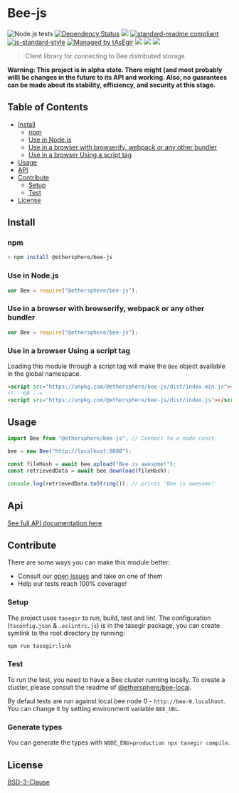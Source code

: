 # Bee-js

![Node.js tests](https://github.com/ethersphere/bee-js/workflows/Node.js%20tests/badge.svg?branch=master)
[![Dependency Status](https://david-dm.org/ethersphere/bee-js.svg?style=flat-square)](https://david-dm.org/ethersphere/bee-js)
[![](https://img.shields.io/badge/made%20by-Swarm-blue.svg?style=flat-square)](https://swarm.ethereum.org/)
[![standard-readme compliant](https://img.shields.io/badge/standard--readme-OK-brightgreen.svg?style=flat-square)](https://github.com/RichardLitt/standard-readme)
[![js-standard-style](https://img.shields.io/badge/code%20style-standard-brightgreen.svg?style=flat-square)](https://github.com/feross/standard)
[![Managed by tAsEgir](https://img.shields.io/badge/%20managed%20by-tasegir-brightgreen?style=flat-square)](https://github.com/auhau/tasegir)
![](https://img.shields.io/badge/npm-%3E%3D6.0.0-orange.svg?style=flat-square)
![](https://img.shields.io/badge/Node.js-%3E%3D10.0.0-orange.svg?style=flat-square)
![](https://img.shields.io/badge/runs%20in-browser%20%7C%20node%20%7C%20webworker%20%7C%20electron-orange)

> Client library for connecting to Bee distributed storage

**Warning: This project is in alpha state. There might (and most probably will) be changes in the future to its API and working. Also, no guarantees can be made about its stability, efficiency, and security at this stage.**

## Table of Contents

- [Install](#install)
  - [npm](#npm)
  - [Use in Node.js](#use-in-nodejs)
  - [Use in a browser with browserify, webpack or any other bundler](#use-in-a-browser-with-browserify-webpack-or-any-other-bundler)
  - [Use in a browser Using a script tag](#use-in-a-browser-using-a-script-tag)
- [Usage](#usage)
- [API](#api)
- [Contribute](#contribute)
  - [Setup](#setup)
  - [Test](#test)
- [License](#license)

## Install

### npm

```sh
> npm install @ethersphere/bee-js
```

### Use in Node.js

```js
var Bee = require("@ethersphere/bee-js");
```

### Use in a browser with browserify, webpack or any other bundler

```js
var Bee = require("@ethersphere/bee-js");
```

### Use in a browser Using a script tag

Loading this module through a script tag will make the `Bee` object available in the global namespace.

```html
<script src="https://unpkg.com/@ethersphere/bee-js/dist/index.min.js"></script>
<!-- OR -->
<script src="https://unpkg.com/@ethersphere/bee-js/dist/index.js"></script>
```

## Usage

```js
import Bee from "@ethersphere/bee-js"; // Connect to a node const

bee = new Bee("http://localhost:8080");

const fileHash = await bee.upload("Bee is awesome!");
const retrievedData = await bee.download(fileHash);

console.log(retrievedData.toString()); // prints 'Bee is awesome!'
```

## Api

[See full API documentation here](./docs/README.md)

## Contribute

There are some ways you can make this module better:

- Consult our [open issues](https://github.com/rsksmart/rif-storage-js/issues) and take on one of them
- Help our tests reach 100% coverage!

### Setup

The project uses `tasegir` to run, build, test and lint. The configuration (`tsconfig.json` & `.eslintrc.js`) is in the tasegir package, you can create symlink to the root directory by running:

```sh
npm run tasegir:link
```

### Test

To run the test, you need to have a Bee cluster running locally. To create a cluster, please consult the readme of [@ethersphere/bee-local](https://github.com/ethersphere/bee-local).

By defaul tests are run against local bee node 0 - `http://bee-0.localhost`. You can change it by setting environment variable `BEE_URL`.

### Generate types

You can generate the types with `NODE_ENV=production npx tasegir compile`.

## License

[BSD-3-Clause](./LICENSE)
